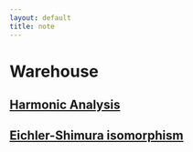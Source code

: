 ```yaml
---
layout: default
title: note
---
```


# Warehouse


## [Harmonic Analysis](/note_files/harmonic_analysis.pdf)

## [Eichler-Shimura isomorphism](/note_files/Note_on_Eichler_Shimura_isomorphism.pdf)
